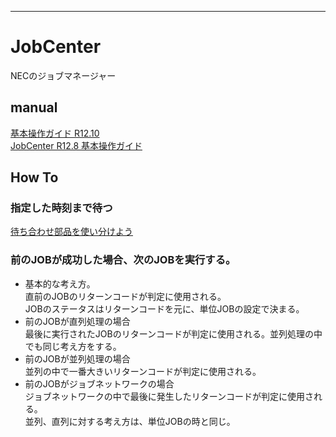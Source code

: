 ---

# JobCenter  
NECのジョブマネージャー

## manual  
[基本操作ガイド R12.10](https://jpn.nec.com/websam/jobcenter/download/manual/12_10/JB_BASIC.pdf)  
[JobCenter R12.8 基本操作ガイド](https://support.microfocus.com/kb/kmdoc.php?id=KM1302285&fileName=web0-2008.pdf)


## How To  

### 指定した時刻まで待つ  
[待ち合わせ部品を使い分けよう](https://jpn.nec.com/websam/jobcenter/blog/vol11.html)

### 前のJOBが成功した場合、次のJOBを実行する。  
+ 基本的な考え方。  
直前のJOBのリターンコードが判定に使用される。  
JOBのステータスはリターンコードを元に、単位JOBの設定で決まる。  
+ 前のJOBが直列処理の場合  
最後に実行されたJOBのリターンコードが判定に使用される。並列処理の中でも同じ考え方をする。  
+ 前のJOBが並列処理の場合  
並列の中で一番大きいリターンコードが判定に使用される。  
+ 前のJOBがジョブネットワークの場合  
ジョブネットワークの中で最後に発生したリターンコードが判定に使用される。  
並列、直列に対する考え方は、単位JOBの時と同じ。  


